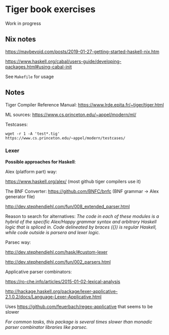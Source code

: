 # Tiger book exercises

Work in progress

## Nix notes

https://maybevoid.com/posts/2019-01-27-getting-started-haskell-nix.htm

https://www.haskell.org/cabal/users-guide/developing-packages.html#using-cabal-init

See `Makefile` for usage

## Notes

Tiger Compiler Reference Manual: https://www.lrde.epita.fr/~tiger/tiger.html

ML sources: https://www.cs.princeton.edu/~appel/modern/ml/

Testcases:

```
wget -r 1 -A 'test*.tig' https://www.cs.princeton.edu/~appel/modern/testcases/
```

### Lexer

**Possible approaches for Haskell**:


Alex (platform part) way:

https://www.haskell.org/alex/ (most github tiger compilers use it)

The BNF Converter: https://github.com/BNFC/bnfc (BNF grammar -> Alex generator file)

http://dev.stephendiehl.com/fun/008_extended_parser.html

Reason to search for alternatives: *The code in each of these modules is a hybrid of the specific Alex/Happy grammar syntax and arbitrary Haskell logic that is spliced in. Code delineated by braces ({}) is regular Haskell, while code outside is parsera and lexer logic.*


Parsec way:

http://dev.stephendiehl.com/hask/#custom-lexer

http://dev.stephendiehl.com/fun/002_parsers.html


Applicative parser combinators:

https://ro-che.info/articles/2015-01-02-lexical-analysis

http://hackage.haskell.org/package/lexer-applicative-2.1.0.2/docs/Language-Lexer-Applicative.html

Uses https://github.com/feuerbach/regex-applicative that seems to be slower

*For common tasks, this package is several times slower than monadic parser combinator libraries like parsec.*
